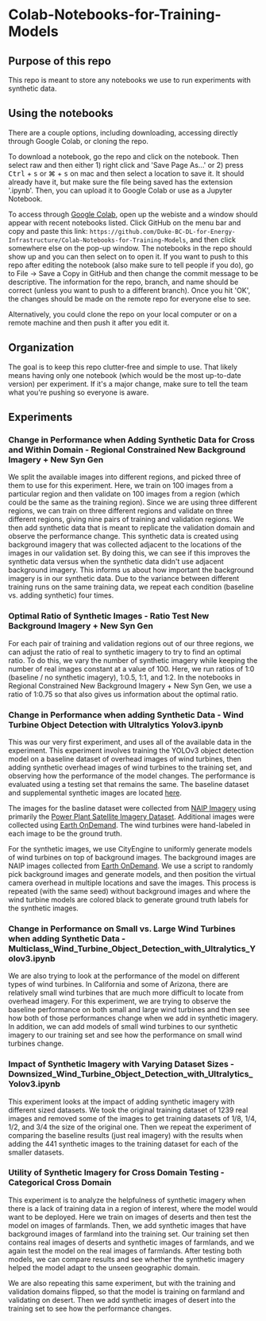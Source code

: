# Colab-Notebooks-for-Training-Models
## Purpose of this repo
This repo is meant to store any notebooks we use to run experiments with synthetic data.

## Using the notebooks
There are a couple options, including downloading, accessing directly through Google Colab, or cloning the repo.

To download a notebook, go the repo and click on the notebook. Then select raw and then either 1) right click and 'Save Page As...' or 2) press <kbd>Ctrl</kbd> + <kbd>s</kbd> or <kdb>⌘</kbd> + <kbd>s</kbd> on mac and then select a location to save it. It should already have it, but make sure the file being saved has the extension '.ipynb'. Then, you can upload it to Google Colab or use as a Jupyter Notebook.

To access through [Google Colab](https://colab.research.google.com/), open up the webiste and a window should appear with recent notebooks listed. Click GitHub on the menu bar and copy and paste this link: `https://github.com/Duke-BC-DL-for-Energy-Infrastructure/Colab-Notebooks-for-Training-Models`, and then click somewhere else on the pop-up window. The notebooks in the repo should show up and you can then select on to open it. If you want to push to this repo after editing the notebook (also make sure to tell people if you do), go to File -> Save a Copy in GitHub and then change the commit message to be descriptive. The information for the repo, branch, and name should be correct (unless you want to push to a different branch). Once you hit 'OK', the changes should be made on the remote repo for everyone else to see.

Alternatively, you could clone the repo on your local computer or on a remote machine and then push it after you edit it.

## Organization
The goal is to keep this repo clutter-free and simple to use. That likely means having only one notebook (which would be the most up-to-date version) per experiment. If it's a major change, make sure to tell the team what you're pushing so everyone is aware.

## Experiments
### Change in Performance when Adding Synthetic Data for Cross and Within Domain - Regional Constrained New Background Imagery + New Syn Gen
We split the available images into different regions, and picked three of them to use for this experiment. Here, we train on 100 images from a particular region and then validate on 100 images from a region (which could be the same as the training region). Since we are using three different regions, we can train on three different regions and validate on three different regions, giving nine pairs of training and validation regions. We then add synthetic data that is meant to replicate the validation domain and observe the performance change. This synthetic data is created using background imagery that was collected adjacent to the locations of the images in our validation set. By doing this, we can see if this improves the synthetic data versus when the synthetic data didn't use adjacent background imagery. This informs us about how important the background imagery is in our synthetic data. Due to the variance between different training runs on the same training data, we repeat each condition (baseline vs. adding synthetic) four times.

### Optimal Ratio of Synthetic Images - Ratio Test New Background Imagery + New Syn Gen
For each pair of training and validation regions out of our three regions, we can adjust the ratio of real to synthetic imagery to try to find an optimal ratio. To do this, we vary the number of synthetic imagery while keeping the number of real images constant at a value of 100. Here, we run ratios of 1:0 (baseline / no synthetic imagery), 1:0.5, 1:1, and 1:2. In the notebooks in Regional Constrained New Background Imagery + New Syn Gen, we use a ratio of 1:0.75 so that also gives us information about the optimal ratio.

### Change in Performance when adding Synthetic Data - Wind Turbine Object Detection with Ultralytics Yolov3.ipynb
This was our very first experiment, and uses all of the available data in the experiment. This experiment involves training the YOLOv3 object detection model on a baseline dataset of overhead images of wind turbines, then adding synthetic overhead images of wind turbines to the training set, and observing how the performance of the model changes. The performance is evaluated using a testing set that remains the same. The baseline dataset and supplemental synthetic images are located [here](https://figshare.com/projects/Adding_Synthetic_Imagery_for_Object_Detection_on_Overhead_Images_of_Wind_Turbines/96131).

The images for the basline dataset were collected from [NAIP Imagery](https://www.fsa.usda.gov/programs-and-services/aerial-photography/imagery-programs/naip-imagery/) using primarily the [Power Plant Satellite Imagery Dataset](https://figshare.com/articles/dataset/Power_Plant_Satellite_Imagery_Dataset/5307364). Additional images were collected using [Earth OnDemand](https://earthondemand.astraea.earth/). The wind turbines were hand-labeled in each image to be the ground truth.

For the synthetic images, we use CityEngine to uniformly generate models of wind turbines on top of background images. The background images are NAIP images collected from [Earth OnDemand](https://earthondemand.astraea.earth/). We use a script to randomly pick background images and generate models, and then position the virtual camera overhead in multiple locations and save the images. This process is repeated (with the same seed) without background images and where the wind turbine models are colored black to generate ground truth labels for the synthetic images.

### Change in Performance on Small vs. Large Wind Turbines when adding Synthetic Data - Multiclass_Wind_Turbine_Object_Detection_with_Ultralytics_Yolov3.ipynb
We are also trying to look at the performance of the model on different types of wind turbines. In California and some of Arizona, there are relatively small wind turbines that are much more difficult to locate from overhead imagery. For this experiment, we are trying to observe the baseline performance on both small and large wind turbines and then see how both of those performances change when we add in synthetic imagery. In addition, we can add models of small wind turbines to our synthetic imagery to our training set and see how the performance on small wind turbines change.

### Impact of Synthetic Imagery with Varying Dataset Sizes - Downsized_Wind_Turbine_Object_Detection_with_Ultralytics_Yolov3.ipynb
This experiment looks at the impact of adding synthetic imagery with different sized datasets. We took the original training dataset of 1239 real images and removed some of the images to get training datasets of 1/8, 1/4, 1/2, and 3/4 the size of the original one. Then we repeat the experiment of comparing the baseline results (just real imagery) with the results when adding the 441 synthetic images to the training dataset for each of the smaller datasets.

### Utility of Synthetic Imagery for Cross Domain Testing - Categorical Cross Domain
This experiment is to analyze the helpfulness of synthetic imagery when there is a lack of training data in a region of interest, where the model would want to be deployed. Here we train on images of deserts and then test the model on images of farmlands. Then, we add synthetic images that have background images of farmland into the training set. Our training set then contains real images of deserts and synthetic images of farmlands, and we again test the model on the real images of farmlands. After testing both models, we can compare results and see whether the synthetic imagery helped the model adapt to the unseen geographic domain.

We are also repeating this same experiment, but with the training and validation domains flipped, so that the model is training on farmland and validating on desert. Then we add synthetic images of desert into the training set to see how the performance changes.
